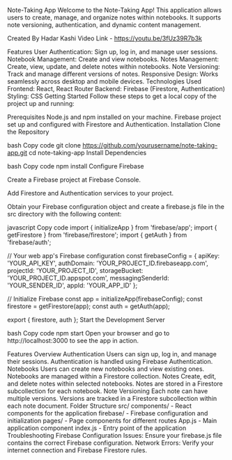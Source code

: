 Note-Taking App
Welcome to the Note-Taking App! This application allows users to create, manage, and organize notes within notebooks. It supports note versioning, authentication, and dynamic content management.

Created By Hadar Kashi
Video Link - https://youtu.be/3fUz39R7b3k

Features
User Authentication: Sign up, log in, and manage user sessions.
Notebook Management: Create and view notebooks.
Notes Management: Create, view, update, and delete notes within notebooks.
Note Versioning: Track and manage different versions of notes.
Responsive Design: Works seamlessly across desktop and mobile devices.
Technologies Used
Frontend: React, React Router
Backend: Firebase (Firestore, Authentication)
Styling: CSS
Getting Started
Follow these steps to get a local copy of the project up and running:

Prerequisites
Node.js and npm installed on your machine.
Firebase project set up and configured with Firestore and Authentication.
Installation
Clone the Repository

bash
Copy code
git clone https://github.com/yourusername/note-taking-app.git
cd note-taking-app
Install Dependencies

bash
Copy code
npm install
Configure Firebase

Create a Firebase project at Firebase Console.

Add Firestore and Authentication services to your project.

Obtain your Firebase configuration object and create a firebase.js file in the src directory with the following content:

javascript
Copy code
import { initializeApp } from 'firebase/app';
import { getFirestore } from 'firebase/firestore';
import { getAuth } from 'firebase/auth';

// Your web app's Firebase configuration
const firebaseConfig = {
apiKey: 'YOUR_API_KEY',
authDomain: 'YOUR_PROJECT_ID.firebaseapp.com',
projectId: 'YOUR_PROJECT_ID',
storageBucket: 'YOUR_PROJECT_ID.appspot.com',
messagingSenderId: 'YOUR_SENDER_ID',
appId: 'YOUR_APP_ID'
};

// Initialize Firebase
const app = initializeApp(firebaseConfig);
const firestore = getFirestore(app);
const auth = getAuth(app);

export { firestore, auth };
Start the Development Server

bash
Copy code
npm start
Open your browser and go to http://localhost:3000 to see the app in action.

Features Overview
Authentication
Users can sign up, log in, and manage their sessions.
Authentication is handled using Firebase Authentication.
Notebooks
Users can create new notebooks and view existing ones.
Notebooks are managed within a Firestore collection.
Notes
Create, edit, and delete notes within selected notebooks.
Notes are stored in a Firestore subcollection for each notebook.
Note Versioning
Each note can have multiple versions.
Versions are tracked in a Firestore subcollection within each note document.
Folder Structure
src/
components/ - React components for the application
firebase/ - Firebase configuration and initialization
pages/ - Page components for different routes
App.js - Main application component
index.js - Entry point of the application
Troubleshooting
Firebase Configuration Issues: Ensure your firebase.js file contains the correct Firebase configuration.
Network Errors: Verify your internet connection and Firebase Firestore rules.
